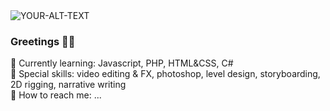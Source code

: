 <picture>
 <source media="(prefers-color-scheme: dark)" srcset="https://github.com/hetti-r/hetti-r/blob/main/2tausta.png">
 <source media="(prefers-color-scheme: light)" srcset="YOUR-LIGHTMODE-IMAGE">
 <img alt="YOUR-ALT-TEXT" src="YOUR-DEFAULT-IMAGE">
</picture>

### Greetings 🍃🌷
🌱 Currently learning: Javascript, PHP, HTML&CSS, C# <br>
🌻 Special skills: video editing & FX, photoshop, level design, storyboarding, 2D rigging, narrative writing <br>
🍄 How to reach me: ...<br>
